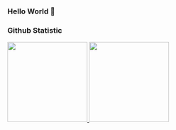 ### Hello World 👋
### Github Statistic
<p align="left">
<a href="https://github.com/tryfindtohappines">
  <img height="180em" src="https://github-readme-stats-eight-theta.vercel.app/api?username=tryfindtohappines&show_icons=true&theme=algolia&include_all_commits=true&count_private=true"/>
  <img height="180em" src="https://github-readme-stats-eight-theta.vercel.app/api/top-langs/?username=tryfindtohappines&layout=compact&theme=algolia"/>
</a>
</p>
